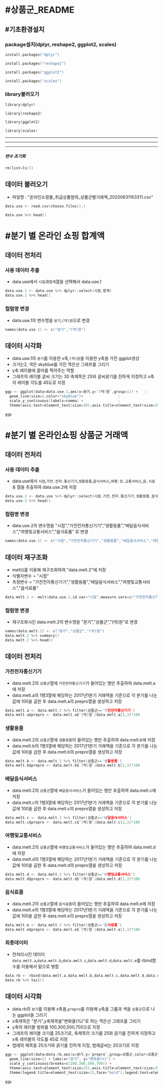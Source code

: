 # #상품군_README

## #기초환경설치

### package설치(dplyr, reshape2, ggplot2, scales)

```c
install.packages("dplyr")

install.packages("reshape2")

install.packages("ggplot2")

install.packages("scales")
```

### library불러오기

```c
library(dplyr)  

library(reshape2)

library(ggplot2)

library(scales)	
```
---------------------------------------------
---------------------------------------------
---------------------------------------------
##### 변수 초기화
```c
rm(list=ls())
```

## 데이터 불러오기
+ 파일명 : "온라인쇼핑몰_취급상품범위_상품군별거래액_20200831163311.csv"

```c
data.use <- read.csv(choose.files(),)

data.use %>% head()
```

# #분기 별 온라인 쇼핑 합계액

## 데이터 전처리

### 사용 데이터 추출
+ data.use에서 `시점`과`합계`열을 선택해서 data.use.1

```c
data.use.1 <- data.use %>% dplyr::select(시점,합계)
data.use.1 %>% head()
```

### 컬럼명 변경
+ data.use.1의 변수명을 `분기`,`(억)원`으로 변경

```c
names(data.use.1) <- c("분기","(억)원")
```

## 데이터 시각화
+ data.use.1의 `분기`를 이용한 x축,`(억)원`을 이용한 y축을 가진 ggplot생성 
+ 크기는2, 색은 skyblue를 가진 꺽은선 그래프를 그리기
+ y축 레이블에 콤마를 찍어주는 역할
+ 그래프의 레이블 글씨 크기는 30 축제목은 25와 글씨굵기를 진하게 지정하고 x축의 레이블 각도를 45도로 지정

```c
ggp <- ggplot(data=data.use.1,aes(x=분기,y=`(억)원`,group=1)) +   :  
  geom_line(size=2,color="skyblue")+ 				: 
  scale_y_continuous(labels=comma) +				:  
  theme(axis.text=element_text(size=30),axis.title=element_text(size=25,face="bold"),axis.text.x=element_text(angle=45,hjust=1)) 
  
ggp 	
```



# #분기 별 온라인쇼핑 상품군 거래액

## 데이터 전처리

### 사용 데이터 추출
+ data.use에서 `시점`,`가전.전자.통신기기`,`생활용품`,`음식서비스`,`여행.및.교통서비스`,`음.식료품` 열을 추출하여 data.use.2에 저장

```c
data.use.2 <- data.use %>% dplyr::select(시점,가전.전자.통신기기,생활용품,음식서비스,여행.및.교통서비스,음.식료품)
data.use.2 %>% head()
```

### 컬럼명 변경
+ data.use.2의 변수명을 "시점","가전전자통신기기","생활용품","배달음식서비스","여행및교통서비스","음식료품" 로 변경

```c
names(data.use.2) <- c("시점","가전전자통신기기","생활용품","배달음식서비스","여행및교통서비스","음식료품")
```

## 데이터 재구조화
+ melt()를 이용해 재구조화하여 "data.melt.2"에 저장
+ 식별자변수 = "시점"     
+ 측정변수 = "가전전자통신기기","생활용품","배달음식서비스","여행및교통서비스","음식료품"

```c
data.melt.2 <- melt(data.use.2,id.var="시점",measure.vars=c("가전전자통신기기","생활용품","배달음식서비스","여행및교통서비스","음식료품"))
```

### 컬럼명 변경
+ 재구조화시킨 data.melt.2의 변수명을 "분기","상품군","(억)원"로 변경

```c
names(data.melt.2) <- c("분기","상품군","(억)원")
data.melt.2 %>% summary()
data.melt.2 %>% head()
```

## 데이터 전처리

### 가전전자통신기기
+ data.melt.2의 `상품군`열에 `가전전자통신기기`가 들어있는 행만 추출하여 data.melt.a에 저장
+ data.melt.a의 1행3열에 해당하는 2017년1분기 거래액을 기준으로 각 분기를 나눈 값에 100을 곱한 후 data.melt.a의 prepro열을 생성하고 저장

```c
data.melt.a <- data.melt.2 %>% filter(상품군=='가전전자통신기기')
data.melt.a$prepro <- data.melt.a$`(억)원`/data.melt.a[1,3]*100
```

### 생활용품
+ data.melt.2의 `상품군`열에 `생활용품`이 들어있는 행만 추출하여 data.melt.b에 저장
+ data.melt.b의 1행3열에 해당하는 2017년1분기 거래액을 기준으로 각 분기를 나눈 값에 100을 곱한 후 data.melt.b의 prepro열을 생성하고 저장

```c
data.melt.b <- data.melt.2 %>% filter(상품군=='생활용품')
data.melt.b$prepro <- data.melt.b$`(억)원`/data.melt.b[1,3]*100
```

### 배달음식서비스
+ data.melt.2의 `상품군`열에 `배달음식서비스`가 들어있는 행만 추출하여 data.melt.c에 저장
+ data.melt.c의 1행3열에 해당하는 2017년1분기 거래액을 기준으로 각 분기를 나눈 값에 100을 곱한 후 data.melt.c의 prepro열을 생성하고 저장

```c
data.melt.c <- data.melt.2 %>% filter(상품군=='배달음식서비스')
data.melt.c$prepro <- data.melt.c$`(억)원`/data.melt.c[1,3]*100
```

### 여행및교통서비스
+ data.melt.2의 `상품군`열에 `여행및교통서비스`가 들어있는 행만 추출하여 data.melt.d에 저장
+ data.melt.d의 1행3열에 해당하는 2017년1분기 거래액을 기준으로 각 분기를 나눈 값에 100을 곱한 후 data.melt.d의 prepro열을 생성하고 저장

```c
data.melt.d <- data.melt.2 %>% filter(상품군=='여행및교통서비스')
data.melt.d$prepro <- data.melt.d$`(억)원`/data.melt.d[1,3]*100
```

### 음식료품
+ data.melt.2의 `상품군`열에 `음식료품`이 들어있는 행만 추출하여 data.melt.e에 저장
+ data.melt.e의 1행3열에 해당하는 2017년1분기 거래액을 기준으로 각 분기를 나눈 값에 100을 곱한 후 data.melt.e의 prepro열을 생성하고 저장

```c
data.melt.e <- data.melt.2 %>% filter(상품군=='음식료품')
data.melt.e$prepro <- data.melt.e$`(억)원`/data.melt.e[1,3]*100
```

### 최종데이터 
+ 전처리시킨 데이터 `data.melt.a`,`data.melt.b`,`data.melt.c`,`data.melt.d`,`data.melt.e`를 rbind함수를 이용해서 밑으로 병합

```c
data.rb <- rbind(data.melt.a,data.melt.b,data.melt.c,data.melt.d,data.melt.e)
data.rb %>% tail()
```

## 데이터 시각화 ##
+ data.rb의 `분기`를 이용해 x축을,`prepro`를 이용해 y축을 그룹과 색을 `상품군`으로 나눈 ggplot을 그리기
+ x축제목은 "분기",y축제목을"변화율(%)"로 하는 꺽은선 그래프를 그리기
+ y축의 레이블 범위를 100,300,500,700으로 지정
+ 그래프의 레이블 크기를 25크기로, 축제목의 크기를 25와 굵기를 진하게 지정하고 x축 레이블의 각도를 45로 지정
+ 범례의 제목을 25크기와 굵기를 진하게 지정, 범례글씨는 20크기로 지정

```c
ggp <- ggplot(data=data.rb,aes(x=분기,y=`prepro`,group=상품군,color=상품군)) +
  geom_line(size=2) + labs(x="분기", y="변화율(%)") +
  scale_y_continuous(breaks=c(100,300,500,700)) +
  theme(axis.text=element_text(size=25),axis.title=element_text(size=25,face="bold"),axis.text.x=element_text(angle=45,hjust=1)) +
  theme(legend.title=element_text(size=25,face="bold"),legend.text=element_text(size=20))
  
ggp
```
